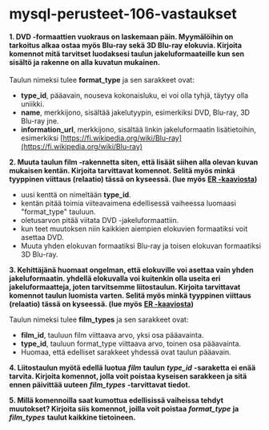 # mysql-perusteet-106-vastaukset

#### 1. DVD -formaattien vuokraus on laskemaan päin. Myymälöihin on tarkoitus alkaa ostaa myös Blu-ray sekä 3D Blu-ray elokuvia. Kirjoita komennot mitä tarvitset luodaksesi taulun jakeluformaateille kun sen sisältö ja rakenne on alla kuvatun mukainen.

Taulun nimeksi tulee **format\_type** ja sen sarakkeet ovat:

* **type\_id**, pääavain, nouseva kokonaisluku, ei voi olla tyhjä, täytyy olla uniikki.
* **name**, merkkijono, sisältää jakelutyypin, esimerkiksi DVD, Blu-ray, 3D Blu-ray jne.
* **information\_url**, merkkijono, sisältää linkin jakeluformaatin lisätietoihin, esimerkiksi [https://fi.wikipedia.org/wiki/Blu-ray](https://fi.wikipedia.org/wiki/Blu-ray)

**2. Muuta taulun film -rakennetta siten, että lisäät siihen alla olevan kuvan mukaisen kentän. Kirjoita tarvittavat komennot. Selitä myös minkä tyyppinen viittaus \(relaatio\) tässä on kyseessä. \(lue myös** [**ER -kaaviosta**](../../relaatiotietokannat/er-kaaviot.md)**\)**

* uusi kenttä on nimeltään **type\_id**.
* kentän pitää toimia viiteavaimena edellisessä vaiheessa luomaasi "format\_type" tauluun.
* oletusarvon pitää viitata DVD -jakeluformaattiin.
* kun teet muutoksen niin kaikkien aiempien elokuvien formaatiksi voit asettaa DVD.
* Muuta yhden elokuvan formaatiksi Blu-ray ja toisen elokuvan formaatiksi 3D Blu-ray.

**3. Kehittäjänä huomaat ongelman, että elokuville voi asettaa vain yhden jakeluformaatin. yhdellä elokuvalla voi kuitenkin olla useita eri jakeluformaatteja, joten tarvitsemme liitostaulun. Kirjoita tarvittavat komennot taulun luomista varten. Selitä myös minkä tyyppinen viittaus \(relaatio\) tässä on kyseessä. \(lue myös** [**ER -kaaviosta**](../../relaatiotietokannat/er-kaaviot.md)**\)**

Taulun nimeksi tulee **film\_types** ja sen sarakkeet ovat:

* **film\_id**, tauluun film viittaava arvo, yksi osa pääavainta.
* **type\_id**, tauluun format\_type viittaava arvo, toinen osa pääavainta.
* Huomaa, että edelliset sarakkeet yhdessä ovat taulun pääavain.

**4. Liitostaulun myötä edellä luotua** _**film**_ **taulun** _**type\_id**_ **-saraketta ei enää tarvita. Kirjoita komennot, jolla voit poistaa kyseisen sarakkeen ja sitä ennen päivittää uuteen** _**film\_types**_ **-tarvittavat tiedot.**

**5. Millä komennoilla saat kumottua edellisissä vaiheissa tehdyt muutokset? Kirjoita siis komennot, joilla voit poistaa** _**format\_type**_ **ja** _**film\_types**_ **taulut kaikkine tietoineen.**

